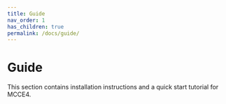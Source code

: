 ```yaml
---
title: Guide
nav_order: 1
has_children: true
permalink: /docs/guide/
---
```


# Guide

This section contains installation instructions and a quick start tutorial for MCCE4.

